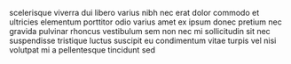 scelerisque viverra dui libero varius nibh nec erat dolor commodo et ultricies
elementum porttitor odio varius amet ex ipsum donec pretium nec gravida
pulvinar rhoncus vestibulum sem non nec mi sollicitudin sit nec suspendisse
tristique luctus suscipit eu condimentum vitae turpis vel nisi volutpat mi a
pellentesque tincidunt sed